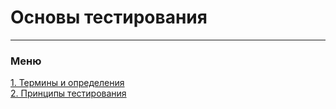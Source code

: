# Основы тестирования

---

### Меню

[1. Термины и определения](1.terms.md)  
[2. Принципы тестирования](2.testing_principles.md)